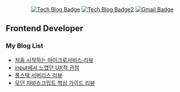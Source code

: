 

<div align=center>
  

[![Tech Blog Badge](http://img.shields.io/badge/-Kyun2da%20blog-blueviolet?style=flat-square&logo=Gatsby&link=https://kyun2da.dev/)](https://kyun2da.dev/)
[![Tech Blog Badge2](http://img.shields.io/badge/-Algorithm%20blog-blue?style=flat-square&logo=Jekyll&link=https://kyun2da.github.io/)](https://kyun2da.github.io/) 
[![Gmail Badge](https://img.shields.io/badge/-Gmail-d14836?style=flat-square&logo=Gmail&logoColor=white&link=mailto:kyun2da@gmail.com)](mailto:kyun2dot@gmail.com)

</div>

## Frontend Developer

### My Blog List
<!-- BLOG-POST-LIST:START -->
- [처음 시작하는 마이크로서비스 리뷰](https://kyun2da.dev/책리뷰/처음-시작하는-마이크로서비스-리뷰/)
- [input에서 느꼈던 UX적 관점](https://kyun2da.dev/FE/input에서-느꼈던-ux적-관점/)
- [풀스택 서버리스 리뷰](https://kyun2da.dev/책리뷰/풀스택-서버리스-리뷰/)
- [모던 자바스크립트 핵심 가이드 리뷰](https://kyun2da.dev/책리뷰/모던-자바스크립트-핵심-가이드-리뷰/)
<!-- BLOG-POST-LIST:END -->
